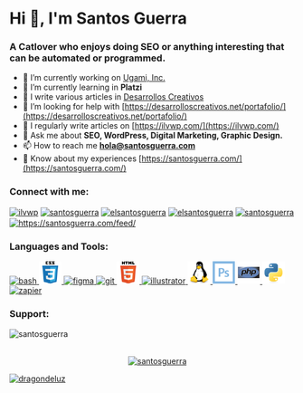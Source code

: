 <h1>Hi 👋, I'm Santos Guerra</h1>
<h3>A Catlover who enjoys doing SEO or anything interesting that can be automated or programmed.</h3>

- 🔭 I’m currently working on [Ugami, Inc.](https://ugami.com/)
- 🌱 I’m currently learning in **Platzi**
- 🥇 I write various articles in [Desarrollos Creativos](https://desarrolloscreativos.net/)
- 🤝 I’m looking for help with [https://desarrolloscreativos.net/portafolio/](https://desarrolloscreativos.net/portafolio/)
- 📝 I regularly write articles on [https://ilvwp.com/](https://ilvwp.com/)
- 💬 Ask me about **SEO, WordPress, Digital Marketing, Graphic Design.**
- 📫 How to reach me **hola@santosguerra.com**
- 📄 Know about my experiences [https://santosguerra.com/](https://santosguerra.com/)

<h3 align="left">Connect with me:</h3>
<p align="left">
<a href="https://twitter.com/ilvwp" target="blank"><img align="center" src="https://raw.githubusercontent.com/rahuldkjain/github-profile-readme-generator/master/src/images/icons/Social/twitter.svg" alt="ilvwp" height="30" width="40" /></a>
<a href="https://linkedin.com/in/santosguerra" target="blank"><img align="center" src="https://raw.githubusercontent.com/rahuldkjain/github-profile-readme-generator/master/src/images/icons/Social/linked-in-alt.svg" alt="santosguerra" height="30" width="40" /></a>
<a href="https://fb.com/elsantosguerra" target="blank"><img align="center" src="https://raw.githubusercontent.com/rahuldkjain/github-profile-readme-generator/master/src/images/icons/Social/facebook.svg" alt="elsantosguerra" height="30" width="40" /></a>
<a href="https://instagram.com/elsantosguerra" target="blank"><img align="center" src="https://raw.githubusercontent.com/rahuldkjain/github-profile-readme-generator/master/src/images/icons/Social/instagram.svg" alt="elsantosguerra" height="30" width="40" /></a>
<a href="https://www.youtube.com/c/santosguerra" target="blank"><img align="center" src="https://raw.githubusercontent.com/rahuldkjain/github-profile-readme-generator/master/src/images/icons/Social/youtube.svg" alt="santosguerra" height="30" width="40" /></a>
<a href="/https://santosguerra.com/feed/" target="blank"><img align="center" src="https://raw.githubusercontent.com/rahuldkjain/github-profile-readme-generator/master/src/images/icons/Social/rss.svg" alt="https://santosguerra.com/feed/" height="30" width="40" /></a>
</p>

<h3 align="left">Languages and Tools:</h3>
<p align="left"> <a href="https://www.gnu.org/software/bash/" target="_blank" rel="noreferrer"> <img src="https://www.vectorlogo.zone/logos/gnu_bash/gnu_bash-icon.svg" alt="bash" width="40" height="40"/> </a> <a href="https://www.w3schools.com/css/" target="_blank" rel="noreferrer"> <img src="https://raw.githubusercontent.com/devicons/devicon/master/icons/css3/css3-original-wordmark.svg" alt="css3" width="40" height="40"/> </a> <a href="https://www.figma.com/" target="_blank" rel="noreferrer"> <img src="https://www.vectorlogo.zone/logos/figma/figma-icon.svg" alt="figma" width="40" height="40"/> </a> <a href="https://git-scm.com/" target="_blank" rel="noreferrer"> <img src="https://www.vectorlogo.zone/logos/git-scm/git-scm-icon.svg" alt="git" width="40" height="40"/> </a> <a href="https://www.w3.org/html/" target="_blank" rel="noreferrer"> <img src="https://raw.githubusercontent.com/devicons/devicon/master/icons/html5/html5-original-wordmark.svg" alt="html5" width="40" height="40"/> </a> <a href="https://www.adobe.com/in/products/illustrator.html" target="_blank" rel="noreferrer"> <img src="https://www.vectorlogo.zone/logos/adobe_illustrator/adobe_illustrator-icon.svg" alt="illustrator" width="40" height="40"/> </a> <a href="https://www.linux.org/" target="_blank" rel="noreferrer"> <img src="https://raw.githubusercontent.com/devicons/devicon/master/icons/linux/linux-original.svg" alt="linux" width="40" height="40"/> </a> <a href="https://www.photoshop.com/en" target="_blank" rel="noreferrer"> <img src="https://raw.githubusercontent.com/devicons/devicon/master/icons/photoshop/photoshop-line.svg" alt="photoshop" width="40" height="40"/> </a> <a href="https://www.php.net" target="_blank" rel="noreferrer"> <img src="https://raw.githubusercontent.com/devicons/devicon/master/icons/php/php-original.svg" alt="php" width="40" height="40"/> </a> <a href="https://www.python.org" target="_blank" rel="noreferrer"> <img src="https://raw.githubusercontent.com/devicons/devicon/master/icons/python/python-original.svg" alt="python" width="40" height="40"/> </a> <a href="https://zapier.com" target="_blank" rel="noreferrer"> <img src="https://www.vectorlogo.zone/logos/zapier/zapier-icon.svg" alt="zapier" width="40" height="40"/> </a> </p>

<h3 align="left">Support:</h3>
<p><a href="https://www.buymeacoffee.com/santosguerra"> <img align="left" src="https://cdn.buymeacoffee.com/buttons/v2/default-yellow.png" height="50" width="210" alt="santosguerra" /></a></p><br><br>

<p align="left"> <a href="https://github.com/ryo-ma/github-profile-trophy"><img src="https://github-profile-trophy.vercel.app/?username=santosguerra" alt="santosguerra" /></a> </p>
<p align="left"> <a href="https://twitter.com/dragondeluz" target="blank"><img src="https://img.shields.io/twitter/follow/dragondeluz?logo=twitter&style=for-the-badge" alt="dragondeluz" /></a> </p>
